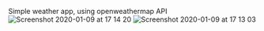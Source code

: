 Simple weather app, using openweathermap API
![Screenshot 2020-01-09 at 17 14 20](https://user-images.githubusercontent.com/50910926/72088890-1f923d80-331c-11ea-9330-e4b3409fe9fe.png)
![Screenshot 2020-01-09 at 17 13 03](https://user-images.githubusercontent.com/50910926/72088901-228d2e00-331c-11ea-8e12-56eda186849a.png)
